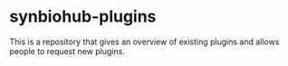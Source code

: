 # synbiohub-plugins
This is a repository that gives an overview of existing plugins and allows people to request new plugins.
